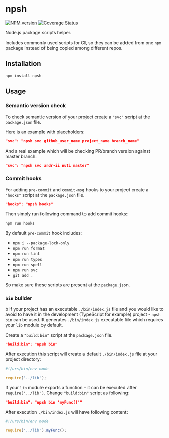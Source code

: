 # npsh

[![NPM version][npm-img]][npm-url]
[![Coverage Status][coverage-img]][coverage-url]

Node.js package scripts helper.

Includes commonly used scripts for CI, so
they can be added from one `npm` package instead of
being copied among different repos.

## Installation

```bash
npm install npsh
```

## Usage

### Semantic version check

To check semantic version of your project
create a `"svc"` script at the `package.json` file.

Here is an example with placeholders:

```json
"svc": "npsh svc github_user_name project_name branch_name"
```

And a real example which will be checking PR/branch version against master branch:

```json
"svc": "npsh svc andr-ii nuti master"
```

### Commit hooks

For adding `pre-commit` and `commit-msg` hooks to your project
create a `"hooks"` script at the `package.json` file.

```json
"hooks": "npsh hooks"
```

Then simply run following command to add commit hooks:

```bash
npm run hooks
```

By default `pre-commit` hook includes:

- `npm i --package-lock-only`
- `npm run format`
- `npm run lint`
- `npm run types`
- `npm run spell`
- `npm run svc`
- `git add .`

So make sure these scripts are present at the `package.json`.

### `bin` builder

b
If your project has an executable `./bin/index.js` file and you
would like to avoid to have it in the development (TypeScript for example)
project - `npsh bin` can be used. It generates `./bin/index.js` executable file
which requires your `lib` module by default.

Create a `"build:bin"` script at the `package.json` file.

```json
"build:bin": "npsh bin"
```

After execution this script will create a default `./bin/index.js` file
at your project directory:

```js
#!/urs/bin/env node

require('../lib');
```

If your `lib` module exports a function - it can be executed after
`require('../lib')`. Change `"build:bin"` script as following:

```json
"build:bin": "npsh bin 'myFunc()'"
```

After execution `./bin/index.js` will have following content:

```js
#!/urs/bin/env node

require('../lib').myFunc();
```

[npm-img]: https://img.shields.io/npm/v/npsh.svg
[npm-url]: https://www.npmjs.com/package/npsh
[coverage-img]: https://coveralls.io/repos/github/andr-ii/npsh/badge.svg?branch=master
[coverage-url]: https://coveralls.io/github/andr-ii/npsh?branch=master
